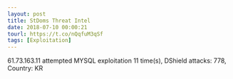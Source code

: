 ```yaml
---
layout: post
title: StDoms Threat Intel
date: 2018-07-10 00:00:21
tourl: https://t.co/nQqfuM3qSf
tags: [Exploitation]
---
```

61.73.163.11 attempted MYSQL exploitation 11 time(s), DShield attacks: 778, Country: KR